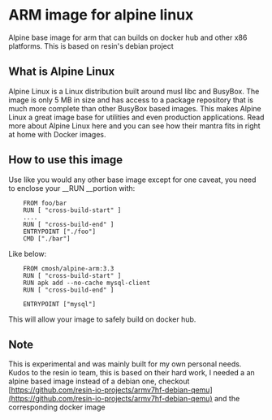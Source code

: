# ARM image for alpine linux

Alpine base image for arm that can builds on docker hub and other x86 platforms. This is based on resin's debian project

## What is Alpine Linux

Alpine Linux is a Linux distribution built around musl libc and BusyBox. The image is only 5 MB in size and has access to a package repository that is much more complete than other BusyBox based images. This makes Alpine Linux a great image base for utilities and even production applications. Read more about Alpine Linux here and you can see how their mantra fits in right at home with Docker images.

## How to use this image

Use like you would any other base image except for one caveat, you need to enclose your __RUN __portion with:

        FROM foo/bar
        RUN [ "cross-build-start" ]
        ....
        RUN [ "cross-build-end" ]
        ENTRYPOINT ["./foo"]
        CMD ["./bar"]

Like below:

        FROM cmosh/alpine-arm:3.3
        RUN [ "cross-build-start" ]
        RUN apk add --no-cache mysql-client
        RUN [ "cross-build-end" ]

        ENTRYPOINT ["mysql"]

This will allow your image to safely build on docker hub.

## Note

This is experimental and was mainly built for my own personal needs. Kudos to the resin io team, this is based on their hard work, I needed a an alpine based image instead of a debian one, checkout [https://github.com/resin-io-projects/armv7hf-debian-qemu](https://github.com/resin-io-projects/armv7hf-debian-qemu) and the corresponding docker image
